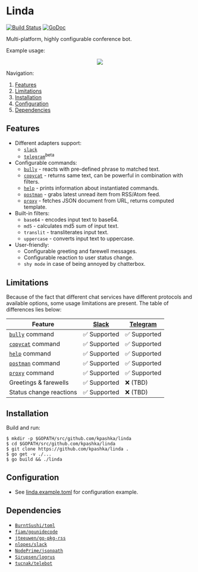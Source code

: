 # Linda

[![Build Status](https://travis-ci.org/kpashka/linda.svg)](https://travis-ci.org/kpashka/linda) [![GoDoc](https://godoc.org/github.com/kpashka/linda?status.svg)](https://godoc.org/github.com/kpashka/linda)

Multi-platform, highly configurable conference bot.

Example usage:

<p align="center">
	<img src="http://i.imgur.com/cDKo8FA.png">
</p>

Navigation:

1. [Features](#features)
1. [Limitations](#limitations)
1. [Installation](#installation)
1. [Configuration](#configuration)
1. [Dependencies](#dependencies)

## Features

* Different adapters support:
	* [`slack`](adapters/slack)
	* [`telegram`](adapters/telegram)<sup>beta</sup> 
* Configurable commands:
	* [`bully`](commands/bully) - reacts with pre-defined phrase to matched text.
	* [`copycat`](commands/copycat) - returns same text, can be powerful in combination with filters.
	* [`help`](commands/help) - prints information about instantiated commands.
	* [`postman`](commands/postman) - grabs latest unread item from RSS/Atom feed.
	* [`proxy`](commands/proxy) - fetches JSON document from URL, returns computed template.
* Built-in filters:
	* `base64` - encodes input text to base64.
	* `md5` - calculates md5 sum of input text.
	* `translit` - transliterates input text.
	* `uppercase` - converts input text to uppercase.
* User-friendly:
	* Configurable greeting and farewell messages.
	* Configurable reaction to user status change.
	* `shy mode` in case of being annoyed by chatterbox.

## Limitations

Because of the fact that different chat services have different protocols and available options, some usage limitations are present. The table of differences lies below:

| Feature                               | [Slack](adapters/slack)      | [Telegram](adapters/telegram)      |
| ------------------------------------- | ---------------------------- | ---------------------------------- |
| [`bully`](commands/bully) command     | :white_check_mark: Supported | :white_check_mark: Supported       |
| [`copycat`](commands/copycat) command | :white_check_mark: Supported | :white_check_mark: Supported       |
| [`help`](commands/help) command   	| :white_check_mark: Supported | :white_check_mark: Supported	    |
| [`postman`](commands/postman) command | :white_check_mark: Supported | :white_check_mark: Supported       |
| [`proxy`](commands/proxy) command     | :white_check_mark: Supported | :white_check_mark: Supported       |
| Greetings & farewells                 | :white_check_mark: Supported | :x: (TBD)                          |
| Status change reactions               | :white_check_mark: Supported | :x: (TBD)                          |

## Installation

Build and run:

	$ mkdir -p $GOPATH/src/github.com/kpashka/linda
	$ cd $GOPATH/src/github.com/kpashka/linda
	$ git clone https://github.com/kpashka/linda .
	$ go get -v ./...
	$ go build && ./linda

## Configuration

* See [linda.example.toml](linda.example.toml) for configuration example.

## Dependencies

* [`BurntSushi/toml`](https://github.com/BurntSushi/toml)
* [`fiam/gounidecode`](https://github.com/fiam/gounidecode)
* [`jteeuwen/go-pkg-rss`](https://github.com/jteeuwen/go-pkg-rss)
* [`nlopes/slack`](https://github.com/nlopes/slack)
* [`NodePrime/jsonpath`](https://github.com/NodePrime/jsonpath)
* [`Sirupsen/logrus`](https://github.com/Sirupsen/logrus)
* [`tucnak/telebot`](https://github.com/tucnak/telebot)
